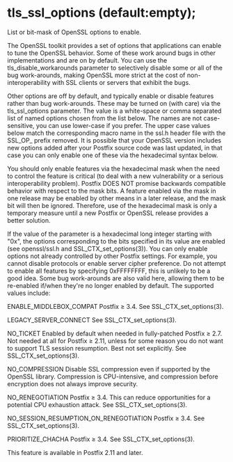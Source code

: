 # tls_ssl_options (default:empty); 

 List or bit-mask of OpenSSL options to enable. 

 The OpenSSL toolkit provides a set of options that applications
can enable to tune the OpenSSL behavior.  Some of these work around
bugs in other implementations and are on by default.  You can use
the tls_disable_workarounds parameter to selectively disable some
or all of the bug work-arounds, making OpenSSL more strict at the
cost of non-interoperability with SSL clients or servers that exhibit
the bugs.  

 Other options are off by default, and typically enable or disable
features rather than bug work-arounds.  These may be turned on (with
care) via the tls_ssl_options parameter.  The value is a white-space
or comma separated list of named options chosen from the list below.
The names are not case-sensitive, you can use lower-case if you
prefer.  The upper case values below match the corresponding macro
name in the ssl.h header file with the SSL_OP_ prefix removed.  It
is possible that your OpenSSL version includes new options added
after your Postfix source code was last updated, in that case you
can only enable one of these via the hexadecimal syntax below.  

 You should only enable features via the hexadecimal mask when
the need to control the feature is critical (to deal with a new
vulnerability or a serious interoperability problem).  Postfix DOES
NOT promise backwards compatible behavior with respect to the mask
bits.  A feature enabled via the mask in one release may be enabled
by other means in a later release, and the mask bit will then be
ignored.  Therefore, use of the hexadecimal mask is only a temporary
measure until a new Postfix or OpenSSL release provides a better
solution.  

 If the value of the parameter is a hexadecimal long integer
starting with "0x", the options corresponding to the bits specified
in its value are enabled (see openssl/ssl.h and SSL_CTX_set_options(3)).
You can only enable options not already controlled by other Postfix
settings.  For example, you cannot disable protocols or enable
server cipher preference.  Do not attempt to enable all features by
specifying 0xFFFFFFFF, this is unlikely to be a good idea.  Some
bug work-arounds are also valid here, allowing them to be re-enabled
if/when they're no longer enabled by default.  The supported values
include: 



ENABLE_MIDDLEBOX_COMPAT Postfix &ge; 3.4. See
SSL_CTX_set_options(3).

LEGACY_SERVER_CONNECT See SSL_CTX_set_options(3).

NO_TICKET Enabled by default when needed in
fully-patched Postfix &ge; 2.7.  Not needed at all for Postfix &ge;
2.11, unless for some reason you do not want to support TLS session
resumption.  Best not set explicitly.  See SSL_CTX_set_options(3).

NO_COMPRESSION Disable SSL compression even if
supported by the OpenSSL library.  Compression is CPU-intensive,
and compression before encryption does not always improve security.  

NO_RENEGOTIATION Postfix &ge; 3.4.  This can
reduce opportunities for a potential CPU exhaustion attack.  See
SSL_CTX_set_options(3).

NO_SESSION_RESUMPTION_ON_RENEGOTIATION Postfix
&ge; 3.4. See SSL_CTX_set_options(3).

PRIORITIZE_CHACHA Postfix &ge; 3.4. See SSL_CTX_set_options(3).



 This feature is available in Postfix 2.11 and later.  


